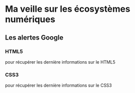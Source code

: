 # Ma veille sur les écosystèmes numériques
## Les alertes Google
### HTML5
pour récupérer les dernière informations sur le HTML5
### CSS3
pour récupérer les dernière informations sur le CSS3
